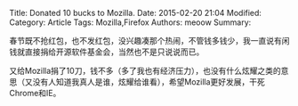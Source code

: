 Title: Donated 10 bucks to Mozilla.
Date: 2015-02-20 21:04
Modified: 
Category: Article
Tags: Mozilla,Firefox
Authors: meoow
Summary: 

春节既不抢红包，也不发红包，没兴趣凑那个热闹，不管钱多钱少，我一直说有闲钱就直接捐给开源软件基金会，当然也不是只说说而已。   

又给Mozilla捐了10刀，钱不多（多了我也有经济压力），也没有什么炫耀之类的意思（又没有人知道我真人是谁，炫耀给谁看），希望Mozilla更好发展，干死Chrome和IE。    




